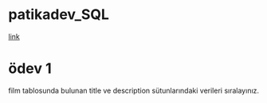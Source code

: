# patikadev_SQL

[link](#ödev-1)
# ödev 1
film tablosunda bulunan title ve description sütunlarındaki verileri sıralayınız.
